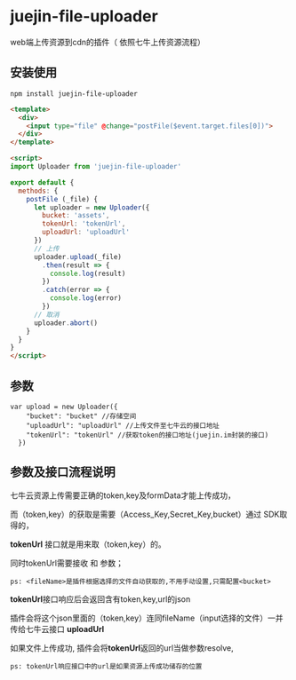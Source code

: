 # juejin-file-uploader
 web端上传资源到cdn的插件（ 依照七牛上传资源流程）

## 安装使用
```
npm install juejin-file-uploader

```

```html
<template>
  <div>
    <input type="file" @change="postFile($event.target.files[0])">
  </div>
</template>

<script>
import Uploader from 'juejin-file-uploader'

export default {
  methods: {
    postFile (_file) {
      let uploader = new Uploader({
        bucket: 'assets',
        tokenUrl: 'tokenUrl',
        uploadUrl: 'uploadUrl'
      })
      // 上传
      uploader.upload(_file)
        .then(result => {
          console.log(result)
        })
        .catch(error => {
          console.log(error)
        })
      // 取消
      uploader.abort()
    }
  }
}
</script>
```

## 参数
```
var upload = new Uploader({
    "bucket": "bucket" //存储空间
    "uploadUrl": "uploadUrl" //上传文件至七牛云的接口地址
    "tokenUrl": "tokenUrl" //获取token的接口地址(juejin.im封装的接口)
  })
```
## 参数及接口流程说明

七牛云资源上传需要正确的token,key及formData才能上传成功，

而（token,key）的获取是需要（Access_Key,Secret_Key,bucket）通过 SDK取得的，

**tokenUrl** 接口就是用来取（token,key）的。

同时tokenUrl需要接收<bucket> 和<fileName> 参数；

    ps: <fileName>是插件根据选择的文件自动获取的,不用手动设置,只需配置<bucket>

**tokenUrl**接口响应后会返回含有token,key,url的json


插件会将这个json里面的（token,key）连同fileName（input选择的文件）一并传给七牛云接口 **uploadUrl**

如果文件上传成功, 插件会将**tokenUrl**返回的url当做参数resolve,

    ps: tokenUrl响应接口中的url是如果资源上传成功储存的位置


